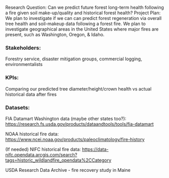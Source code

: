 Research Question: Can we predict future forest long-term health following a fire given soil make-up/quality and historical forest health? Project Plan: We plan to investigate if we can can predict forest regeneration via overall tree health and soil-makeup data following a forest fire. We plan to investigate geographical areas in the United States where major fires are present, such as Washington, Oregon, & Idaho.

### Stakeholders:
Forestry service, disaster mitigation groups, commercial logging, environmentalists

### KPIs:
Comparing our predicted tree diameter/height/crown health vs actual historical data after fires


### Datasets:

FIA Datamart Washington data (maybe other states too?): https://research.fs.usda.gov/products/dataandtools/tools/fia-datamart

NOAA historical fire data: https://www.ncei.noaa.gov/products/paleoclimatology/fire-history

(If needed) NIFC historical fire data: https://data-nifc.opendata.arcgis.com/search?tags=historic_wildlandfire_opendata%2CCategory

USDA Research Data Archive - fire recovery study in Maine

